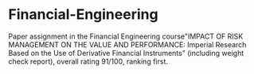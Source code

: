 # Financial-Engineering
Paper assignment in the Financial Engineering course"IMPACT OF RISK MANAGEMENT ON THE VALUE AND PERFORMANCE: Imperial Research Based on the Use of Derivative Financial Instruments" (including weight check report), overall rating 91/100, ranking first.
